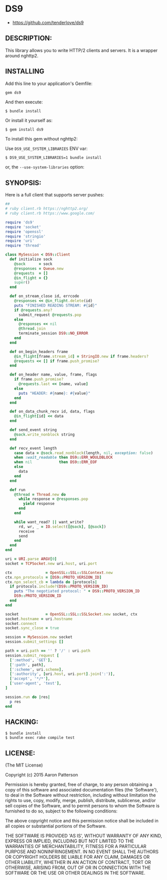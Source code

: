 # DS9

* https://github.com/tenderlove/ds9

## DESCRIPTION:

This library allows you to write HTTP/2 clients and servers.  It is a wrapper
around nghttp2.

## INSTALLING

Add this line to your application's Gemfile:

```ruby
gem ds9
```

And then execute:

```shell
$ bundle install
```

Or install it yourself as:

```shell
$ gem install ds9
```

To install this gem without nghttp2:

Use `DS9_USE_SYSTEM_LIBRARIES` ENV var:

```shell
$ DS9_USE_SYSTEM_LIBRARIES=1 bundle install
```

or, the `--use-system-libraries` option:

## SYNOPSIS:

Here is a full client that supports server pushes:

```ruby
##
# ruby client.rb https://nghttp2.org/
# ruby client.rb https://www.google.com/

require 'ds9'
require 'socket'
require 'openssl'
require 'stringio'
require 'uri'
require 'thread'

class MySession < DS9::Client
  def initialize sock
    @sock      = sock
    @responses = Queue.new
    @requests  = []
    @in_flight = {}
    super()
  end

  def on_stream_close id, errcode
    @responses << @in_flight.delete(id)
    puts "FINISHED READING STREAM: #{id}"
    if @requests.any?
      submit_request @requests.pop
    else
      @responses << nil
      @thread.join
      terminate_session DS9::NO_ERROR
    end
  end

  def on_begin_headers frame
    @in_flight[frame.stream_id] = StringIO.new if frame.headers?
    @requests << [] if frame.push_promise?
  end

  def on_header name, value, frame, flags
    if frame.push_promise?
      @requests.last << [name, value]
    else
      puts "HEADER: #{name}: #{value}"
    end
  end

  def on_data_chunk_recv id, data, flags
    @in_flight[id] << data
  end

  def send_event string
    @sock.write_nonblock string
  end

  def recv_event length
    case data = @sock.read_nonblock(length, nil, exception: false)
    when :wait_readable then DS9::ERR_WOULDBLOCK
    when nil            then DS9::ERR_EOF
    else
      data
    end
  end

  def run
    @thread = Thread.new do
      while response = @responses.pop
        yield response
      end
    end

    while want_read? || want_write?
      rd, wr, _ = IO.select([@sock], [@sock])
      receive
      send
    end
  end
end

uri = URI.parse ARGV[0]
socket = TCPSocket.new uri.host, uri.port

ctx               = OpenSSL::SSL::SSLContext.new
ctx.npn_protocols = [DS9::PROTO_VERSION_ID]
ctx.npn_select_cb = lambda do |protocols|
  if protocols.include?(DS9::PROTO_VERSION_ID)
    puts "The negotiated protocol: " + DS9::PROTO_VERSION_ID
    DS9::PROTO_VERSION_ID
  end
end

socket            = OpenSSL::SSL::SSLSocket.new socket, ctx
socket.hostname = uri.hostname
socket.connect
socket.sync_close = true

session = MySession.new socket
session.submit_settings []

path = uri.path == '' ? '/' : uri.path
session.submit_request [
  [':method', 'GET'],
  [':path', path],
  [':scheme', uri.scheme],
  [':authority', [uri.host, uri.port].join(':')],
  ['accept', '*/*'],
  ['user-agent', 'test'],
]

session.run do |res|
  p res
end
```

## HACKING:

```
$ bundle install
$ bundle exec rake compile test
```

## LICENSE:

(The MIT License)

Copyright (c) 2015 Aaron Patterson

Permission is hereby granted, free of charge, to any person obtaining
a copy of this software and associated documentation files (the
'Software'), to deal in the Software without restriction, including
without limitation the rights to use, copy, modify, merge, publish,
distribute, sublicense, and/or sell copies of the Software, and to
permit persons to whom the Software is furnished to do so, subject to
the following conditions:

The above copyright notice and this permission notice shall be
included in all copies or substantial portions of the Software.

THE SOFTWARE IS PROVIDED 'AS IS', WITHOUT WARRANTY OF ANY KIND,
EXPRESS OR IMPLIED, INCLUDING BUT NOT LIMITED TO THE WARRANTIES OF
MERCHANTABILITY, FITNESS FOR A PARTICULAR PURPOSE AND NONINFRINGEMENT.
IN NO EVENT SHALL THE AUTHORS OR COPYRIGHT HOLDERS BE LIABLE FOR ANY
CLAIM, DAMAGES OR OTHER LIABILITY, WHETHER IN AN ACTION OF CONTRACT,
TORT OR OTHERWISE, ARISING FROM, OUT OF OR IN CONNECTION WITH THE
SOFTWARE OR THE USE OR OTHER DEALINGS IN THE SOFTWARE.
